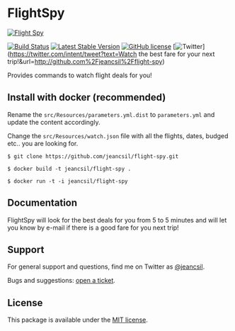 # FlightSpy
[![Flight Spy](http://business.skyscanner.net/Content/images/logo/ssf-white-color.png)](http://www.skyscanner.net)

[![Build Status](https://travis-ci.org/jeancsil/flight-spy.svg?branch=master)](https://travis-ci.org/jeancsil/flight-spy)
[![Latest Stable Version](https://img.shields.io/badge/packagist-flight--spy-blue.svg)](https://packagist.org/packages/jeancsil/flight-spy)
[![GitHub license](https://img.shields.io/badge/license-MIT-blue.svg)](https://raw.githubusercontent.com/jeancsil/flight-spy/master/LICENSE) [![Twitter](https://img.shields.io/twitter/url/https/github.com/jeancsil/flight-spy.svg?style=social)](https://twitter.com/intent/tweet?text=Watch the best fare for your next trip!&url=http://github.com%2Fjeancsil%2Fflight-spy)


Provides commands to watch flight deals for you!


## Install with docker (recommended)
Rename the `src/Resources/parameters.yml.dist` to `parameters.yml` and update the content accordingly.

Change the `src/Resources/watch.json` file with all the flights, dates, budged etc.. you are looking for.

`$ git clone https://github.com/jeancsil/flight-spy.git`

`$ docker build -t jeancsil/flight-spy .`

`$ docker run -t -i jeancsil/flight-spy`

## Documentation

FlightSpy will look for the best deals for you from 5 to 5 minutes and will let you know by e-mail if there is a good fare for you next trip!

## Support

For general support and questions, find me on Twitter as [@jeancsil](http://twitter.com./jeancsil).

Bugs and suggestions: [open a ticket](https://github.com/jeancsil/flight-spy/issues).

## License

This package is available under the [MIT license](LICENSE).
